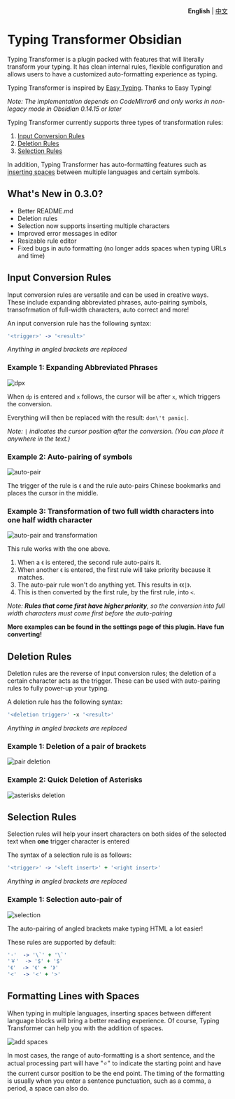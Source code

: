 <p align="right"><strong>English</strong> | <a href="https://github.com/aptend/typing-transformer-obsidian/blob/main/README-CN.md">中文</a></p>

# Typing Transformer Obsidian

Typing Transformer is a plugin packed with features that will literally transform your typing. It has clean internal rules, flexible configuration and allows users to have a customized auto-formatting experience as typing.

Typing Transformer is inspired by [Easy Typing](https://github.com/Yaozhuwa/easy-typing-obsidian). Thanks to Easy Typing!

*Note: The implementation depends on CodeMirror6 and only works in non-legacy mode in Obsidian 0.14.15 or later*

Typing Transformer currently supports three types of transformation rules:
1. [Input Conversion Rules](#input-conversion-rules)
2. [Deletion Rules](#deletion-rules-tbd)
3. [Selection Rules](#selection-rules)

In addition, Typing Transformer has auto-formatting features such as [inserting spaces](#formatting-lines-with-spaces) between multiple languages and certain symbols.

## What's New in 0.3.0?

- Better README.md
- Deletion rules
- Selection now supports inserting multiple characters
- Improved error messages in editor
- Resizable rule editor
- Fixed bugs in auto formatting (no longer adds spaces when typing URLs and time)

## Input Conversion Rules

Input conversion rules are versatile and can be used in creative ways. These include expanding abbreviated phrases, auto-pairing symbols, transofrmation of full-width characters, auto correct and more!

An input conversion rule has the following syntax:
```coffeescript
'<trigger>' -> '<result>'
```
*Anything in angled brackets are replaced*

### Example 1: Expanding Abbreviated Phrases
![dpx](https://user-images.githubusercontent.com/49832303/184522399-e0c25d5b-4aad-4c0e-a03a-956fbf3965bb.gif)

When `dp` is entered and `x` follows, the cursor will be after `x`, which triggers the conversion. 

Everything will then be replaced with the result: `don\'t panic|`.

*Note: `|` indicates the cursor position after the conversion. (You can place it anywhere in the text.)*

### Example 2: Auto-pairing of symbols
![auto-pair](https://user-images.githubusercontent.com/49832303/185430735-8601bd41-077f-417c-96bc-c57f3428bf5a.gif)

The trigger of the rule is `《` and the rule auto-pairs Chinese bookmarks and places the cursor in the middle.

### Example 3: Transformation of two full width characters into one half width character
![auto-pair and transformation](https://user-images.githubusercontent.com/49832303/185430769-84c12d45-0ee4-434c-80a6-04466cebb9bd.gif)

This rule works with the one above.

1. When a `《` is entered, the second rule auto-pairs it.
2. When another `《` is entered, the first rule will take priority because it matches. 
3. The auto-pair rule won't do anything yet. This results in `《《|》`.
4. This is then converted by the first rule, by the first rule, into `<`.

*Note: **Rules that come first have higher priority**, so the conversion into full width characters must come first before the auto-pairing*

**More examples can be found in the settings page of this plugin. Have fun converting!**

## Deletion Rules

Deletion rules are the reverse of input conversion rules; the deletion of a certain character acts as the trigger. These can be used with auto-pairing rules to fully power-up your typing.

A deletion rule has the following syntax:
```coffeescript
'<deletion trigger>' -x '<result>'
```
*Anything in angled brackets are replaced*

### Example 1: Deletion of a pair of brackets

![pair deletion](https://user-images.githubusercontent.com/103465188/186443468-46a21ef9-1bc6-4de2-a1bd-187c8069e8e8.gif)

### Example 2: Quick Deletion of Asterisks

![asterisks deletion](https://user-images.githubusercontent.com/103465188/186443487-484bd969-2c16-42ec-824c-cebc1799431c.gif)

## Selection Rules

Selection rules will help your insert characters on both sides of the selected text when **one** trigger character is entered

The syntax of a selection rule is as follows:
```coffeescript
'<trigger>' -> '<left insert>' + '<right insert>'
```
*Anything in angled brackets are replaced*

### Example 1: Selection auto-pair of <angled brackets>
![selection](https://user-images.githubusercontent.com/49832303/185430794-c734358b-8dd4-4cc0-9856-d6e39d27b777.gif)

The auto-pairing of angled brackets make typing HTML a lot easier!

These rules are supported by default:
```coffeescript
'·'  -> '\`' + '\`'
'￥'  -> '$' + '$'
'《'  -> '《' + '》'
'<'  -> '<' + '>'
```

## Formatting Lines with Spaces

When typing in multiple languages, inserting spaces between different language blocks will bring a better reading experience. Of course, Typing Transformer can help you with the addition of spaces.

![add spaces](https://user-images.githubusercontent.com/49832303/175770015-6dba97d6-5eb2-4d30-a28d-e7ae061c2e7a.gif)

In most cases, the range of auto-formatting is a short sentence, and the actual processing part will have "⭐️" to indicate the starting point and have the current cursor position to be the end point. The timing of the formatting is usually when you enter a sentence punctuation, such as a comma, a period, a space can also do.
